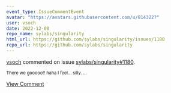```yaml
---
event_type: IssueCommentEvent
avatar: "https://avatars.githubusercontent.com/u/814322?"
user: vsoch
date: 2022-12-08
repo_name: sylabs/singularity
html_url: https://github.com/sylabs/singularity/issues/1180
repo_url: https://github.com/sylabs/singularity
---
```


<a href='https://github.com/vsoch' target='_blank'>vsoch</a> commented on issue <a href='https://github.com/sylabs/singularity/issues/1180' target='_blank'>sylabs/singularity#1180</a>.

<small>There we gooooo!! haha I feel... silly. ...</small>

<a href='https://github.com/sylabs/singularity/issues/1180' target='_blank'>View Comment</a>